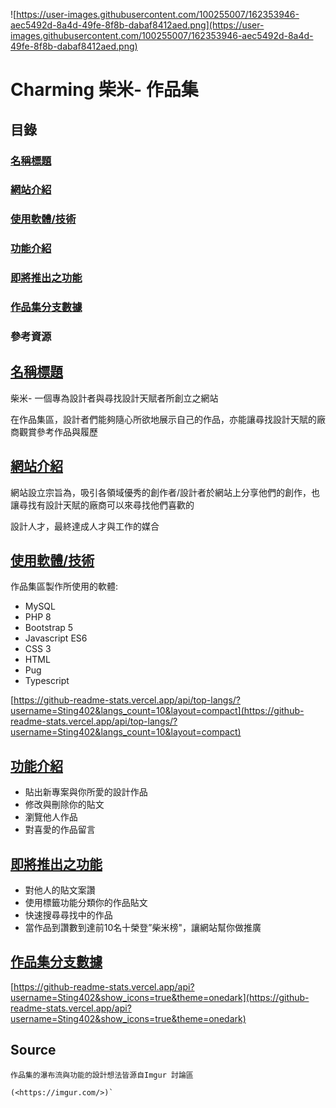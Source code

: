 

![https://user-images.githubusercontent.com/100255007/162353946-aec5492d-8a4d-49fe-8f8b-dabaf8412aed.png](https://user-images.githubusercontent.com/100255007/162353946-aec5492d-8a4d-49fe-8f8b-dabaf8412aed.png)

# Charming 柴米- 作品集

## 目錄

### [名稱標題](https://www.notion.so/%E5%90%8D%E7%A8%B1%E6%A8%99%E9%A1%8C)

### [網站介紹](https://www.notion.so/%E7%B6%B2%E7%AB%99%E4%BB%8B%E7%B4%B9)

### [使用軟體/技術](https://www.notion.so/%E4%BD%BF%E7%94%A8%E8%BB%9F%E9%AB%94%E6%8A%80%E8%A1%93)

### [功能介紹](https://www.notion.so/%E5%8A%9F%E8%83%BD%E4%BB%8B%E7%B4%B9)

### [即將推出之功能](https://www.notion.so/%E5%8D%B3%E5%B0%87%E6%8E%A8%E5%87%BA%E4%B9%8B%E5%8A%9F%E8%83%BD)

### [作品集分支數據](https://www.notion.so/%E4%BD%9C%E5%93%81%E9%9B%86%E5%88%86%E6%94%AF%E6%95%B8%E6%93%9A)

### 參考資源

## [名稱標題](Readme%20md%2076ec9d5506fe45689bc2805dd5ffb424.md)

柴米- 一個專為設計者與尋找設計天賦者所創立之網站

在作品集區，設計者們能夠隨心所欲地展示自己的作品，亦能讓尋找設計天賦的廠商觀賞參考作品與履歷

## [網站介紹](Readme%20md%2076ec9d5506fe45689bc2805dd5ffb424.md)

網站設立宗旨為，吸引各領域優秀的創作者/設計者於網站上分享他們的創作，也讓尋找有設計天賦的廠商可以來尋找他們喜歡的

設計人才，最終達成人才與工作的媒合

## [使用軟體/技術](Readme%20md%2076ec9d5506fe45689bc2805dd5ffb424.md)

作品集區製作所使用的軟體:

- MySQL
- PHP 8
- Bootstrap 5
- Javascript ES6
- CSS 3
- HTML
- Pug
- Typescript

[https://github-readme-stats.vercel.app/api/top-langs/?username=Sting402&langs_count=10&layout=compact](https://github-readme-stats.vercel.app/api/top-langs/?username=Sting402&langs_count=10&layout=compact)

## [功能介紹](Readme%20md%2076ec9d5506fe45689bc2805dd5ffb424.md)

- 貼出新專案與你所愛的設計作品
- 修改與刪除你的貼文
- 瀏覽他人作品
- 對喜愛的作品留言

## [即將推出之功能](Readme%20md%2076ec9d5506fe45689bc2805dd5ffb424.md)

- 對他人的貼文案讚
- 使用標籤功能分類你的作品貼文
- 快速搜尋尋找中的作品
- 當作品到讚數到達前10名十榮登”柴米榜"，讓網站幫你做推廣

## [作品集分支數據](Readme%20md%2076ec9d5506fe45689bc2805dd5ffb424.md)

[https://github-readme-stats.vercel.app/api?username=Sting402&show_icons=true&theme=onedark](https://github-readme-stats.vercel.app/api?username=Sting402&show_icons=true&theme=onedark)

## **Source**

```
作品集的瀑布流與功能的設計想法皆源自Imgur 討論區

(<https://imgur.com/>)`

```
